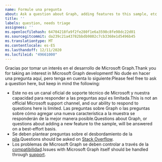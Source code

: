 ```yaml
---
name: Formule una pregunta
about: Ask a question about Graph, adding features to this sample, etc.
title: ''
labels: question, needs triage
assignees: ''
ms.openlocfilehash: 64704218fa9f2fe280f1e6a3598c8fe98dc22d01
ms.sourcegitcommit: da239c21a43782bbdb9802c7cb3368e1d5496b45
ms.translationtype: MT
ms.contentlocale: es-ES
ms.lasthandoff: 12/11/2020
ms.locfileid: "49661000"
---
```

<span data-ttu-id="90391-102">Gracias por tomar un interés en el desarrollo de Microsoft Graph.</span><span class="sxs-lookup"><span data-stu-id="90391-102">Thank you for taking an interest in Microsoft Graph development!</span></span> <span data-ttu-id="90391-103">No dude en hacer una pregunta aquí, pero tenga en cuenta lo siguiente:</span><span class="sxs-lookup"><span data-stu-id="90391-103">Please feel free to ask a question here, but keep in mind the following:</span></span>

- <span data-ttu-id="90391-104">Este no es un canal oficial de soporte técnico de Microsoft y nuestra capacidad para responder a las preguntas aquí es limitada.</span><span class="sxs-lookup"><span data-stu-id="90391-104">This is not an official Microsoft support channel, and our ability to respond to questions here is limited.</span></span> <span data-ttu-id="90391-105">Las preguntas sobre Graph o las preguntas sobre cómo agregar una nueva característica a la muestra se responderán de la mejor manera posible.</span><span class="sxs-lookup"><span data-stu-id="90391-105">Questions about Graph, or questions about adding a new feature to the sample, will be answered on a best-effort basis.</span></span>
- <span data-ttu-id="90391-106">Se deben plantear preguntas sobre el desbordamiento de la [pila](https://stackoverflow.com/questions/tagged/microsoft-graph).</span><span class="sxs-lookup"><span data-stu-id="90391-106">Questions should be asked on [Stack Overflow](https://stackoverflow.com/questions/tagged/microsoft-graph).</span></span>
- <span data-ttu-id="90391-107">Los problemas de Microsoft Graph se deben controlar a través de la [compatibilidad](https://developer.microsoft.com/graph/support).</span><span class="sxs-lookup"><span data-stu-id="90391-107">Issues with Microsoft Graph itself should be handled through [support](https://developer.microsoft.com/graph/support).</span></span>
